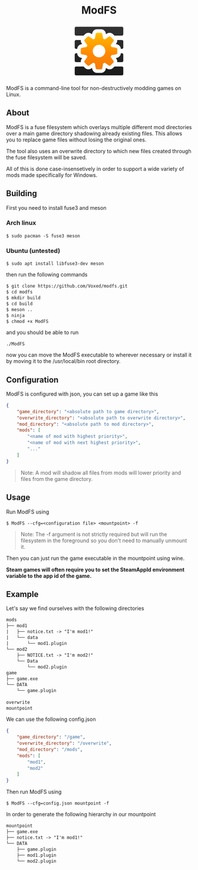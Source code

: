 <h1 align="center">ModFS</h1>
<p align="center">
    <img width="150" src="icon.png">
</p>
ModFS is a command-line tool for non-destructively modding games on Linux.

## About
ModFS is a fuse filesystem which overlays multiple different mod directories over a main game directory shadowing already existing files. This allows you to replace game files without losing the original ones.

The tool also uses an overwrite directory to which new files created through the fuse filesystem will be saved. 

All of this is done case-insensetively in order to support a wide variety of mods made specifically for Windows.

## Building

First you need to install fuse3 and meson
### Arch linux
```
$ sudo pacman -S fuse3 meson
```
### Ubuntu (untested)
```
$ sudo apt install libfuse3-dev meson
```
then run the following commands
```
$ git clone https://github.com/Voxed/modfs.git
$ cd modfs
$ mkdir build
$ cd build
$ meson ..
$ ninja
$ chmod +x ModFS
```
and you should be able to run
```
./ModFS
```
now you can move the ModFS executable to wherever necessary or install it by moving it to the /usr/local/bin root directory.

## Configuration

ModFS is configured with json, you can set up a game like this

```json
{
    "game_directory": "<absolute path to game directory>",
    "overwrite_directory": "<absolute path to overwrite directory>",
    "mod_directory": "<absolute path to mod directory>",
    "mods": [
        "<name of mod with highest priority>",
        "<name of mod with next highest priority>",
        "..."
    ]
}
```
> Note: A mod will shadow all files from mods will lower priority and files from the game directory.

## Usage

Run ModFS using 
```
$ ModFS --cfg=<configuration file> <mountpoint> -f
```
> Note: The -f argument is not strictly required but will run the filesystem in the foreground so you don't need to manually unmount it.

Then you can just run the game executable in the mountpoint using wine.

**Steam games will often require you to set the SteamAppId environment variable to the app id of the game.**

## Example
Let's say we find ourselves with the following directories
```
mods
├── mod1
|   ├── notice.txt -> "I'm mod1!"
|   └── data
|       └── mod1.plugin
└── mod2
    ├── NOTICE.txt -> "I'm mod2!"
    └── Data
        └── mod2.plugin
game
├── game.exe
└── DATA
    └── game.plugin

overwrite
mountpoint
```
We can use the following config.json
```json
{
    "game_directory": "/game",
    "overwrite_directory": "/overwrite",
    "mod_directory": "/mods",
    "mods": [
        "mod1",
        "mod2"
    ]
}
```
Then run ModFS using
```
$ ModFS --cfg=config.json mountpoint -f
```
In order to generate the following hierarchy in our mountpoint
```
mountpoint
├── game.exe
├── notice.txt -> "I'm mod1!"
└── DATA
    ├── game.plugin
    ├── mod1.plugin
    └── mod2.plugin
```
